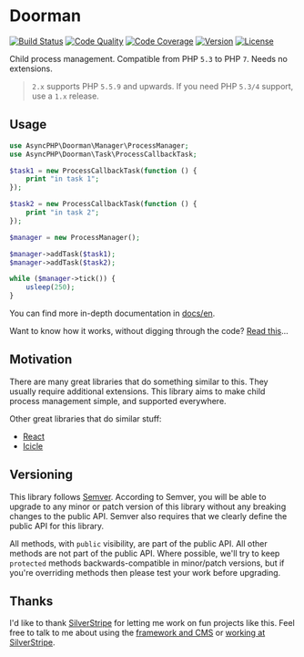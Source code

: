 # Doorman

[![Build Status](http://img.shields.io/travis/silverstripe-terraformers/doorman-process-manager.svg?style=flat-square)](https://travis-ci.org/silverstripe-terraformers/doorman-process-manager)
[![Code Quality](http://img.shields.io/scrutinizer/g/silverstripe-terraformers/doorman-process-manager.svg?style=flat-square)](https://scrutinizer-ci.com/g/silverstripe-terraformers/doorman-process-manager)
[![Code Coverage](http://img.shields.io/scrutinizer/coverage/g/silverstripe-terraformers/doorman-process-manager.svg?style=flat-square)](https://scrutinizer-ci.com/g/silverstripe-terraformers/doorman-process-manager)
[![Version](http://img.shields.io/packagist/v/silverstripe-terraformers/doorman-process-manager.svg?style=flat-square)](https://packagist.org/packages/silverstripe-terraformers/doorman-process-manager)
[![License](http://img.shields.io/packagist/l/silverstripe-terraformers/doorman-process-manager.svg?style=flat-square)](license.md)

Child process management. Compatible from PHP `5.3` to PHP `7`. Needs no extensions.

> `2.x` supports PHP `5.5.9` and upwards. If you need PHP `5.3/4` support, use a `1.x` release.

## Usage

```php
use AsyncPHP\Doorman\Manager\ProcessManager;
use AsyncPHP\Doorman\Task\ProcessCallbackTask;

$task1 = new ProcessCallbackTask(function () {
    print "in task 1";
});

$task2 = new ProcessCallbackTask(function () {
    print "in task 2";
});

$manager = new ProcessManager();

$manager->addTask($task1);
$manager->addTask($task2);

while ($manager->tick()) {
    usleep(250);
}
```

You can find more in-depth documentation in [docs/en](docs/en/introduction.md).

Want to know how it works, without digging through the code? [Read this](https://medium.com/@assertchris/multi-process-php-94a4e5a4be05)...

## Motivation

There are many great libraries that do something similar to this. They usually require additional extensions. This library aims to make child process management simple, and supported everywhere.

Other great libraries that do similar stuff:

- [React](https://github.com/reactphp/child-process)
- [Icicle](https://github.com/icicleio/concurrent)

## Versioning

This library follows [Semver](http://semver.org). According to Semver, you will be able to upgrade to any minor or patch version of this library without any breaking changes to the public API. Semver also requires that we clearly define the public API for this library.

All methods, with `public` visibility, are part of the public API. All other methods are not part of the public API. Where possible, we'll try to keep `protected` methods backwards-compatible in minor/patch versions, but if you're overriding methods then please test your work before upgrading.

## Thanks

I'd like to thank [SilverStripe](http://www.silverstripe.com) for letting me work on fun projects like this. Feel free to talk to me about using the [framework and CMS](http://www.silverstripe.org) or [working at SilverStripe](http://www.silverstripe.com/who-we-are/#careers).
